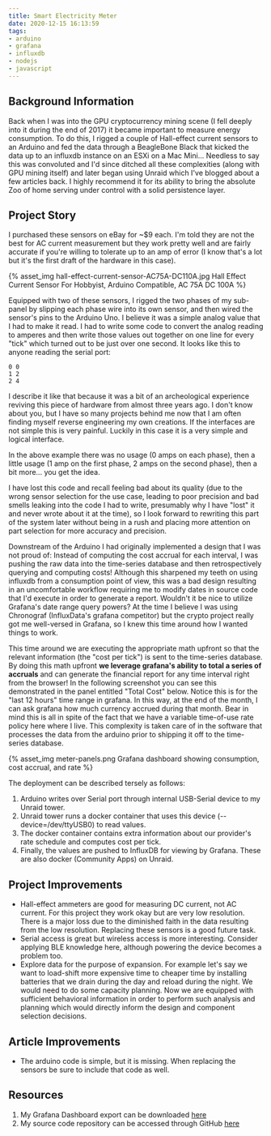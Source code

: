 ```yaml
---
title: Smart Electricity Meter
date: 2020-12-15 16:13:59
tags:
- arduino
- grafana
- influxdb
- nodejs
- javascript
---
```


## Background Information

Back when I was into the GPU cryptocurrency mining scene (I fell deeply into it during the end of 2017) it became important to measure energy consumption. To do this, I rigged a couple of Hall-effect current sensors to an Arduino and fed the data through a BeagleBone Black that kicked the data up to an influxdb instance on an ESXi on a Mac Mini... Needless to say this was convoluted and I'd since ditched all these complexities (along with GPU mining itself) and later began using Unraid which I've blogged about a few articles back. I highly recommend it for its ability to bring the absolute Zoo of home serving under control with a solid persistence layer.

## Project Story

I purchased these sensors on eBay for ~$9 each. I'm told they are not the best for AC current measurement but they work pretty well and are fairly accurate if you're willing to tolerate up to an amp of error (I know that's a lot but it's the first draft of the hardware in this case).

{% asset_img hall-effect-current-sensor-AC75A-DC110A.jpg Hall Effect Current Sensor For Hobbyist, Arduino Compatible, AC 75A DC 100A %}

Equipped with two of these sensors, I rigged the two phases of my sub-panel by slipping each phase wire into its own sensor, and then wired the sensor's pins to the Arduino Uno. I believe it was a simple analog value that I had to make it read. I had to write some code to convert the analog reading to amperes and then write those values out together on one line for every "tick" which turned out to be just over one second. It looks like this to anyone reading the serial port:

```
0 0
1 2
2 4
```

I describe it like that because it was a bit of an archeological experience reviving this piece of hardware from almost three years ago. I don't know about you, but I have so many projects behind me now that I am often finding myself reverse engineering my own creations. If the interfaces are not simple this is very painful. Luckily in this case it is a very simple and logical interface.

In the above example there was no usage (0 amps on each phase), then a little usage (1 amp on the first phase, 2 amps on the second phase), then a bit more... you get the idea.

I have lost this code and recall feeling bad about its quality (due to the wrong sensor selection for the use case, leading to poor precision and bad smells leaking into the code I had to write, presumably why I have "lost" it and never wrote about it at the time), so I look forward to rewriting this part of the system later without being in a rush and placing more attention on part selection for more accuracy and precision.

Downstream of the Arduino I had originally implemented a design that I was not proud of: Instead of computing the cost accrual for each interval, I was pushing the raw data into the time-series database and then retrospectively querying and computing costs! Although this sharpened my teeth on using influxdb from a consumption point of view, this was a bad design resulting in an uncomfortable workflow requiring me to modify dates in source code that I'd execute in order to generate a report. Wouldn't it be nice to utilize Grafana's date range query powers? At the time I believe I was using Chronograf (InfluxData's grafana competitor) but the crypto project really got me well-versed in Grafana, so I knew this time around how I wanted things to work.

This time around we are executing the appropriate math upfront so that the relevant information (the "cost per tick") is sent to the time-series database. By doing this math upfront **we leverage grafana's ability to total a series of accruals** and can generate the financial report for any time interval right from the browser! In the following screenshot you can see this demonstrated in the panel entitled "Total Cost" below. Notice this is for the "last 12 hours" time range in grafana. In this way, at the end of the month, I can ask grafana how much currency accrued during that month. Bear in mind this is all in spite of the fact that we have a variable time-of-use rate policy here where I live. This complexity is taken care of in the software that processes the data from the arduino prior to shipping it off to the time-series database.

{% asset_img meter-panels.png Grafana dashboard showing consumption, cost accrual, and rate %}

The deployment can be described tersely as follows:

1. Arduino writes over Serial port through internal USB-Serial device to my Unraid tower.
2. Unraid tower runs a docker container that uses this device (--device=/dev/ttyUSB0) to read values.
3. The docker container contains extra information about our provider's rate schedule and computes cost per tick.
4. Finally, the values are pushed to InfluxDB for viewing by Grafana. These are also docker (Community Apps) on Unraid.

## Project Improvements

- Hall-effect ammeters are good for measuring DC current, not AC current. For this project they work okay but are very low resolution. There is a major loss due to the diminished faith in the data resulting from the low resolution. Replacing these sensors is a good future task.
- Serial access is great but wireless access is more interesting. Consider applying BLE knowledge here, although powering the device becomes a problem too.
- Explore data for the purpose of expansion. For example let's say we want to load-shift more expensive time to cheaper time by installing batteries that we drain during the day and reload during the night. We would need to do some capacity planning. Now we are equipped with sufficient behavioral information in order to perform such analysis and planning which would directly inform the design and component selection decisions.

## Article Improvements

- The arduino code is simple, but it is missing. When replacing the sensors be sure to include that code as well.

## Resources

1. My Grafana Dashboard export can be downloaded <a href="{% asset_path Studio-1608078494569.json %}">here</a>
1. My source code repository can be accessed through GitHub <a href="https://github.com/kfatehi/smart-electric-panel-sce">here</a>
